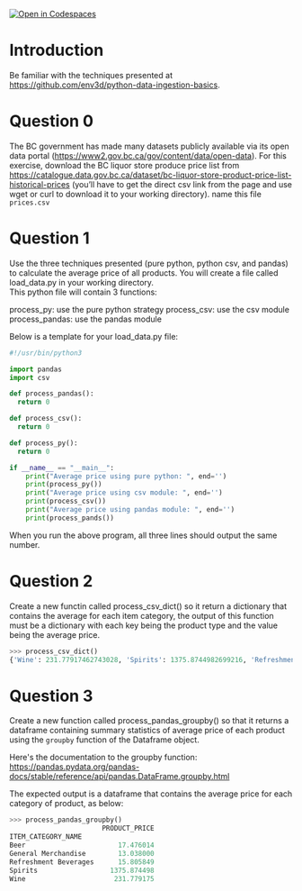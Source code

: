 [![Open in Codespaces](https://classroom.github.com/assets/launch-codespace-2972f46106e565e64193e422d61a12cf1da4916b45550586e14ef0a7c637dd04.svg)](https://classroom.github.com/open-in-codespaces?assignment_repo_id=16573173)
# Introduction

Be familiar with the techniques presented at 
https://github.com/env3d/python-data-ingestion-basics.

# Question 0

The BC government has made many datasets publicly available via its open data 
portal (https://www2.gov.bc.ca/gov/content/data/open-data).  For this exercise, 
download the BC liquor store produce price list from 
https://catalogue.data.gov.bc.ca/dataset/bc-liquor-store-product-price-list-historical-prices 
(you’ll have to get the direct csv link from the page and use wget or curl to download it to your working directory).
name this file `prices.csv`

# Question 1

Use the three techniques presented (pure python, python csv, and pandas) to calculate the average 
price of all products.  You will create a file called load_data.py in your working directory.  
This python file will contain 3 functions: 

process_py: use the pure python strategy
process_csv: use the csv module
process_pandas: use the pandas module

Below is a template for your load_data.py file:

```python
#!/usr/bin/python3

import pandas
import csv

def process_pandas():
  return 0

def process_csv():
  return 0

def process_py():
  return 0

if __name__ == "__main__":
    print("Average price using pure python: ", end='')    
    print(process_py())
    print("Average price using csv module: ", end='')    
    print(process_csv())
    print("Average price using pandas module: ", end='')    
    print(process_pands())
```

When you run the above program, all three lines should output the same number.

# Question 2 

Create a new functin called process_csv_dict() so it return a dictionary that contains the average for 
each item category, the output of this function must be a dictionary with each key being
the product type and the value being the average price.

```python
>>> process_csv_dict()
{'Wine': 231.77917462743028, 'Spirits': 1375.8744982699216, 'Refreshment Beverages': 15.805849056603703, 'Beer': 17.476013667425885, 'General Merchandise': 13.038000000000002}
```


# Question 3

Create a new function called process_pandas_groupby() so that it returns a dataframe
containing summary statistics of average price of each product using the `groupby` 
function of the Dataframe object.

Here's the documentation to the groupby function:
https://pandas.pydata.org/pandas-docs/stable/reference/api/pandas.DataFrame.groupby.html 

The expected output is a dataframe that contains the average price for each 
category of product, as below:

```python
>>> process_pandas_groupby()
                       PRODUCT_PRICE
ITEM_CATEGORY_NAME                  
Beer                       17.476014
General Merchandise        13.038000
Refreshment Beverages      15.805849
Spirits                  1375.874498
Wine                      231.779175
```

